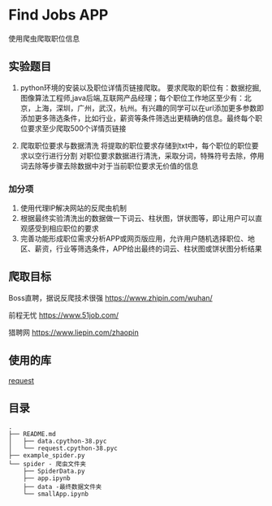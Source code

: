 # Find Jobs APP

使用爬虫爬取职位信息

## 实验题目

1. python环境的安装以及职位详情页链接爬取。
    要求爬取的职位有：数据挖掘,图像算法工程师,java后端,互联网产品经理；每个职位工作地区至少有：北京，上海，深圳，广州，武汉，杭州。有兴趣的同学可以在url添加更多参数即添加更多筛选条件，比如行业，薪资等条件筛选出更精确的信息。最终每个职位要求至少爬取500个详情页链接

2. 爬取职位要求与数据清洗
    将提取的职位要求存储到txt中，每个职位的职位要求以空行进行分割
    对职位要求数据进行清洗，采取分词，特殊符号去除，停用词去除等步骤去除数据中对于当前职位要求无价值的信息

### 加分项

1. 使用代理IP解决网站的反爬虫机制  
2. 根据最终实验清洗出的数据做一下词云、柱状图，饼状图等，即让用户可以直观感受到相应职位的要求  
3. 完善功能形成职位需求分析APP或网页版应用，允许用户随机选择职位、地区、薪资，行业等筛选条件，APP给出最终的词云、柱状图或饼状图分析结果  

## 爬取目标

Boss直聘，据说反爬技术很强
https://www.zhipin.com/wuhan/

前程无忧
https://www.51job.com/

猎聘网
https://www.liepin.com/zhaopin

## 使用的库

[request](https://requests.readthedocs.io/zh_CN/latest/user/quickstart.html)


## 目录
```shell
.
├── README.md
│   ├── data.cpython-38.pyc
│   └── request.cpython-38.pyc
├── example_spider.py
└── spider - 爬虫文件夹
    ├── SpiderData.py
    ├── app.ipynb
    ├── data -最终数据文件夹
    └── smallApp.ipynb
```